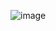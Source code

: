 ![image](https://user-images.githubusercontent.com/65839541/131933745-b1641c96-448f-46a9-9ba5-3f9ffcc4393c.png)
